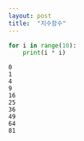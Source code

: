 ```yaml
---
layout: post
title:  "지수함수"
---
```


```python
for i in range(10):
    print(i * i)
```

    0
    1
    4
    9
    16
    25
    36
    49
    64
    81
    


```python

```

